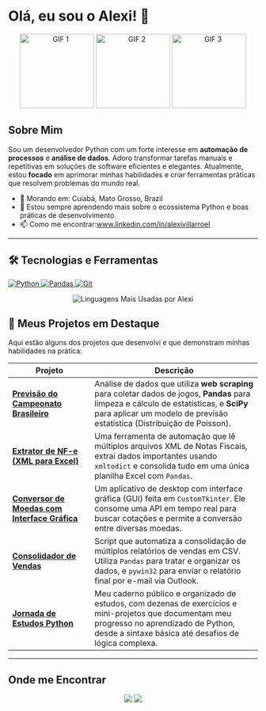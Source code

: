 # Olá, eu sou o Alexi! 👋
<p align="center">
  <img src="https://media2.giphy.com/media/qgQUggAC3Pfv687qPC/giphy.gif" width="150" alt="GIF 1">
  <img src="https://media3.giphy.com/media/KAq5w47R9rmTuvWOWa/giphy.gif" width="150" alt="GIF 2">
  <img src="https://media1.giphy.com/media/du3J3cXyzhj75IOgvA/giphy.gif" width="150" alt="GIF 3">
</p>

## Sobre Mim

Sou um desenvolvedor Python com um forte interesse em **automação de processos** e **análise de dados**. Adoro transformar tarefas manuais e repetitivas em soluções de software eficientes e elegantes. Atualmente, estou **focado** em aprimorar minhas habilidades e criar ferramentas práticas que resolvem problemas do mundo real.

- 📍 Morando em: Cuiabá, Mato Grosso, Brazil
- 🌱 Estou sempre aprendendo mais sobre o ecossistema Python e boas práticas de desenvolvimento.
- 📫 Como me encontrar:www.linkedin.com/in/alexivillarroel

---

## 🛠️ Tecnologias e Ferramentas

<p align="left">
  <a href="https://www.python.org" target="_blank"> 
    <img src="https://img.shields.io/badge/Python-3776AB?style=for-the-badge&logo=python&logoColor=white" alt="Python"/> 
  </a>
  <a href="https://pandas.pydata.org/" target="_blank"> 
    <img src="https://img.shields.io/badge/Pandas-150458?style=for-the-badge&logo=pandas&logoColor=white" alt="Pandas"/> 
  </a>
  <a href="https://git-scm.com/" target="_blank"> 
    <img src="https://img.shields.io/badge/GIT-E44C30?style=for-the-badge&logo=git&logoColor=white" alt="Git"/> 
  </a>
</p>
<p align="center">
  <img src="https://github-readme-stats.vercel.app/api/top-langs/?username=valexi25&layout=compact&theme=dracula&hide_border=true&locale=pt-br" alt="Linguagens Mais Usadas por Alexi" />
</p>

## 🚀 Meus Projetos em Destaque

Aqui estão alguns dos projetos que desenvolvi e que demonstram minhas habilidades na prática:

<table>
  <thead>
    <tr>
      <th width="33%">Projeto</th>
      <th width="67%">Descrição</th>
    </tr>
  </thead>
  <tbody>
    <tr>
      <td><a href="https://github.com/valexi25/previsao-campeonato-brasileiro"><b>Previsão do Campeonato Brasileiro</b></a></td>
      <td>Análise de dados que utiliza <b>web scraping</b> para coletar dados de jogos, <b>Pandas</b> para limpeza e cálculo de estatísticas, e <b>SciPy</b> para aplicar um modelo de previsão estatística (Distribuição de Poisson).</td>
    </tr>
    <tr>
      <td><a href="https://github.com/valexi25/automacao-nfe-xml-para-excel"><b>Extrator de NF-e (XML para Excel)</b></a></td>
      <td>Uma ferramenta de automação que lê múltiplos arquivos XML de Notas Fiscais, extrai dados importantes usando <code>xmltodict</code> e consolida tudo em uma única planilha Excel com <code>Pandas</code>.</td>
    </tr>
    <tr>
      <td><a href="https://github.com/valexi25/conversor-de-moedas-gui"><b>Conversor de Moedas com Interface Gráfica</b></a></td>
      <td>Um aplicativo de desktop com interface gráfica (GUI) feita em <code>CustomTkinter</code>. Ele consome uma API em tempo real para buscar cotações e permite a conversão entre diversas moedas.</td>
    </tr>
    <tr>
      <td><a href="https://github.com/valexi25/automacao-consolidar-vendas-excel"><b>Consolidador de Vendas</b></a></td>
      <td>Script que automatiza a consolidação de múltiplos relatórios de vendas em CSV. Utiliza <code>Pandas</code> para tratar e organizar os dados, e <code>pywin32</code> para enviar o relatório final por e-mail via Outlook.</td>
    </tr>
     <tr>
      <td><a href="https://github.com/valexi25/python-jornada-de-estudos"><b>Jornada de Estudos Python</b></a></td>
      <td>Meu caderno público e organizado de estudos, com dezenas de exercícios e mini-projetos que documentam meu progresso no aprendizado de Python, desde a sintaxe básica até desafios de lógica complexa.</td>
    </tr>
  </tbody>
</table>

---

## Onde me Encontrar

<p align="center">
  <a href="mailto:[villarroelalexi63@gmail.com]"><img src="https://img.shields.io/badge/Gmail-D14836?style=for-the-badge&logo=gmail&logoColor=white" /></a>
  <a href="[www.linkedin.com/in/alexivillarroel]"><img src="https://img.shields.io/badge/LinkedIn-0077B5?style=for-the-badge&logo=linkedin&logoColor=white" /></a>
</p>
